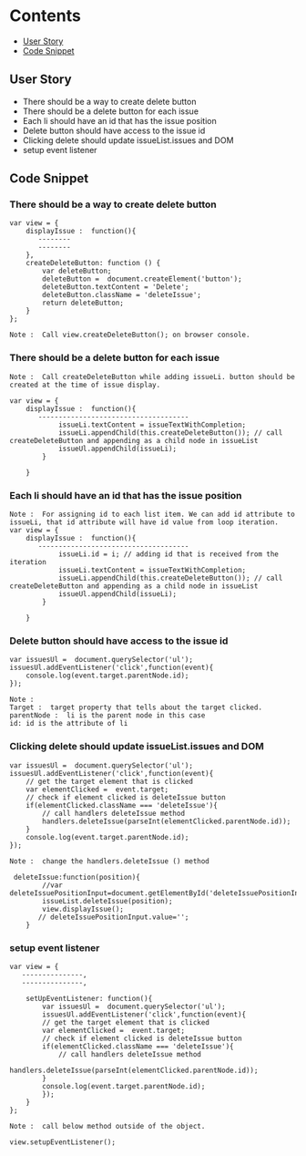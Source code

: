 # Contents

* [User Story](#user-story)
* [Code Snippet](#code-snippet)

## User Story
- There should be a way to create delete button
- There should be a delete button for each issue
- Each li should have an id that has the issue position
- Delete button should have access to the issue id
- Clicking delete should update issueList.issues and DOM
- setup event listener

## Code Snippet

### There should be a way to create delete button
```
var view = {
    displayIssue :  function(){
       --------
       --------        
    },    
    createDeleteButton: function () {
        var deleteButton;
        deleteButton =  document.createElement('button');
        deleteButton.textContent = 'Delete';
        deleteButton.className = 'deleteIssue';
        return deleteButton;
    }
};

Note :  Call view.createDeleteButton(); on browser console.
```

### There should be a delete button for each issue
```
Note :  Call createDeleteButton while adding issueLi. button should be created at the time of issue display.

var view = {
    displayIssue :  function(){
       -------------------------------------
            issueLi.textContent = issueTextWithCompletion;
            issueLi.appendChild(this.createDeleteButton()); // call createDeleteButton and appending as a child node in issueList
            issueUl.appendChild(issueLi);
        }
        
    }
```

### Each li should have an id that has the issue position
```
Note :  For assigning id to each list item. We can add id attribute to issueLi, that id attribute will have id value from loop iteration.
var view = {
    displayIssue :  function(){
       -------------------------------------
            issueLi.id = i; // adding id that is received from the iteration
            issueLi.textContent = issueTextWithCompletion;
            issueLi.appendChild(this.createDeleteButton()); // call createDeleteButton and appending as a child node in issueList
            issueUl.appendChild(issueLi);
        }
        
    }
```

### Delete button should have access to the issue id
```
var issuesUl =  document.querySelector('ul');
issuesUl.addEventListener('click',function(event){
    console.log(event.target.parentNode.id);
});

Note : 
Target :  target property that tells about the target clicked. 
parentNode :  li is the parent node in this case
id: id is the attribute of li

```

### Clicking delete should update issueList.issues and DOM
````
var issuesUl =  document.querySelector('ul');
issuesUl.addEventListener('click',function(event){
    // get the target element that is clicked
    var elementClicked =  event.target;
    // check if element clicked is deleteIssue button
    if(elementClicked.className === 'deleteIssue'){
        // call handlers deleteIssue method
        handlers.deleteIssue(parseInt(elementClicked.parentNode.id));
    }
    console.log(event.target.parentNode.id);
});

Note :  change the handlers.deleteIssue () method

 deleteIssue:function(position){
        //var deleteIssuePositionInput=document.getElementById('deleteIssuePositionInput');
        issueList.deleteIssue(position);
        view.displayIssue();
       // deleteIssuePositionInput.value='';
    }
````

### setup event listener
```
var view = {
   ---------------,
   ---------------,
    
    setUpEventListener: function(){
        var issuesUl =  document.querySelector('ul');
        issuesUl.addEventListener('click',function(event){
        // get the target element that is clicked
        var elementClicked =  event.target;
        // check if element clicked is deleteIssue button
        if(elementClicked.className === 'deleteIssue'){
            // call handlers deleteIssue method
            handlers.deleteIssue(parseInt(elementClicked.parentNode.id));
        }
        console.log(event.target.parentNode.id);
        });
    }
};

Note :  call below method outside of the object.

view.setupEventListener();
```

